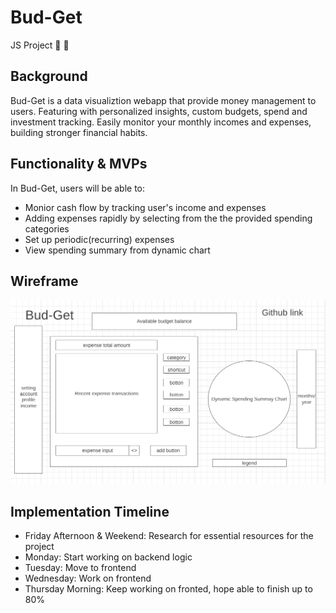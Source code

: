 # Bud-Get

JS Project :money_with_wings: :money_with_wings:

## Background

Bud-Get is a data visualiztion webapp that provide money management to users. Featuring with personalized insights, custom budgets, spend and investment tracking. Easily monitor your monthly incomes and expenses, building stronger financial habits.

## Functionality & MVPs

In Bud-Get, users will be able to:

- Monior cash flow by tracking user's income and expenses
- Adding expenses rapidly by selecting from the the provided spending categories
- Set up periodic(recurring) expenses
- View spending summary from dynamic chart

## Wireframe

![](images/wireframe.png)

## Implementation Timeline

- Friday Afternoon & Weekend: Research for essential resources for the project
- Monday: Start working on backend logic 
- Tuesday: Move to frontend
- Wednesday: Work on frontend
- Thursday Morning: Keep working on fronted, hope able to finish up to 80%